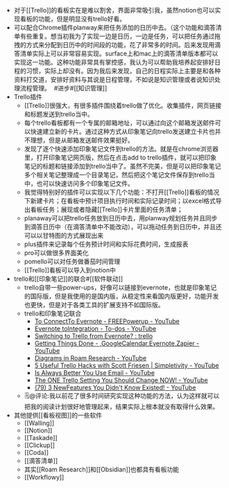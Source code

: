 - 对于[[Trello]]的看板实在是难以割舍，界面非常吸引我，虽然notion也可以实现看板的功能，但是明显没有trello好看。
- 可以配合Chrome插件planway来把任务添加的日历中去。（这个功能和滴答清单有些重复。想当初我为了实现一边是日历，一边是任务，可以把任务通过拖拽的方式来分配到日历中的时间段的功能，花了非常多的时间。后来发现用滴答清单实际上可以非常容易实现。surface上和mac上的滴答清单版本都可以实现这一功能。这种功能非常具有掌控感，我认为可以帮助我培养起安排好日程的习惯，实际上却没有。因为我后来发现，自己的日程实际上主要是和各种资料打交道，安排好资料与其说是日程管理，不如说是知识管理或者说知识处理流程管理。 
#进步#[[知识管理]]
- Trello插件
    - [[Trello]]很强大，有很多插件围绕着trello做了优化。收集插件，网页链接和标题发送到trello当中。
    - 每个trello看板都有一个专属的邮箱地址，可以通过向这个邮箱发送邮件可以快速建立新的卡片。通过这种方式从印象笔记向trello发送建立卡片也并不理想，但是从邮箱发送邮件效果挺好。
    - 发现了逐个快速添加印象笔记文件到trello的方法。就是在chrome浏览器里，打开印象笔记网页版，然后在点击add to trello插件，就可以把印象笔记的标题和链接添加到trello当中了。虽然不完美，但是可以把印象笔记多个相关笔记整理成一个目录笔记，然后把这个笔记文件保存到trello当中，也可以快速访问多个印象笔记文件。
    - 我觉得特别好的插件可以实现以下几个功能：不打开[[Trello]]看板的情况下新建卡片；在看板中预计项目执行时间和实际记录时间；以excel格式导出看板任务；展现或者隐藏[[Trello]]卡片里面的任务清单；
    - planaway可以把trello任务放到日历中去，用planway规划任务并且同步到滴答日历中（在滴答清单中不能改动），可以拖动任务到日历中，并且还可以以甘特图的方式展现出来
    - plus插件来记录每个任务预计时间和实际花费时间，生成报表
    - pro可以做很多界面美化
    - pomello可以对任务做番茄时间管理
    - [[Trello]]看板可以导入到notion中
- trello和[[印象笔记]]的联合#[[软件联动]]
    - trello自带一些power-ups，好像可以链接到evernote，也就是印象笔记的国际版，但是我使用的是国内版，从稳定性来看国内版更好，功能开发也更快，但是对于各类工具的扩展支持不如国际版。
    - trello和印象笔记联合
        - [To ConnectTo Evernote - FREEPowerup - YouTube](https://www.youtube.com/watch?v=GqhPx8kNeCU)
        - [Evernote toIntegration - To-dos - YouTube](https://www.youtube.com/watch?v=HZW-ATKfovQ)
        - [Switching to Trello from Evernote? : trello](https://www.reddit.com/r/trello/comments/70g9pj/switching_to_trello_from_evernote/)
        - [Getting Things Done - ,GoogleCalendar,Evernote,Zapier - YouTube](https://www.youtube.com/watch?v=d-6xrvHuLn8)
        - [Diagrams in Roam Research - YouTube](https://www.youtube.com/watch?v=RD_Gi8EQGVQ)
        - [5 Useful Trello Hacks with Scott Friesen | Simpletivity - YouTube](https://www.youtube.com/watch?v=xgGoW2I1p_I)
        - [Is Always Better You Use Email - YouTube](https://www.youtube.com/watch?v=rvT5D-oQTdQ)
        - [The ONE Trello Setting You Should Change NOW! - YouTube](https://www.youtube.com/watch?v=96uaO6ShyuY)
        - [(79) 3 NewFeatures You Didn't Know Existed! - YouTube](https://www.youtube.com/watch?v=uAcU_msmplg)
    - 🗒@评论:我以前花了很多时间研究实现这种功能的方法，认为这样就可以把我的阅读计划很好地管理起来，结果实际上根本就没有取得什么效果。
- 其他提供[[看板视图]]的一些软件
    - [[Walling]]
    - [[Notion]]
    - [[Taskade]]
    - [[Clickup]]
    - [[Coda]]
    - [[滴答清单]]
    - 其实[[Roam Research]]和[[Obsidian]]也都具有看板功能
    - [[Workflowy]]
